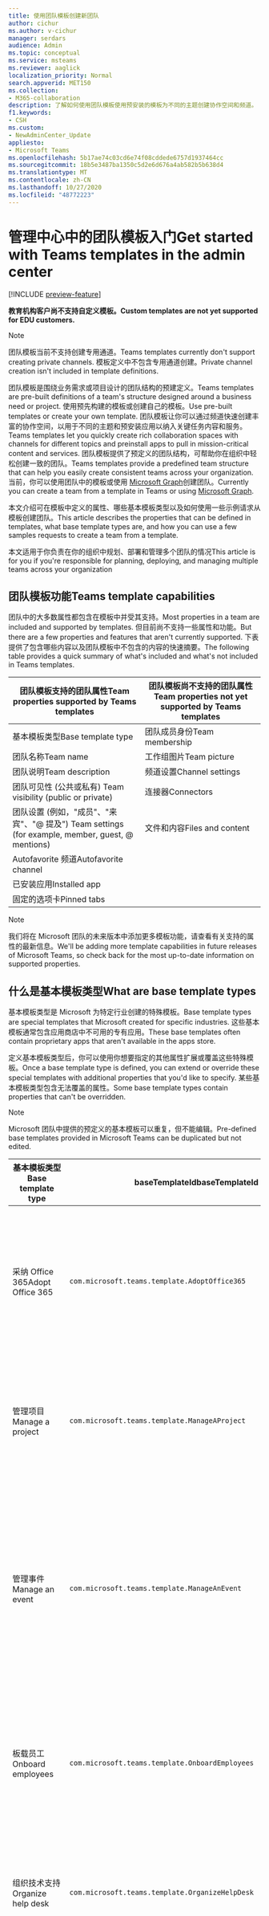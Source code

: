 ```yaml
---
title: 使用团队模板创建新团队
author: cichur
ms.author: v-cichur
manager: serdars
audience: Admin
ms.topic: conceptual
ms.service: msteams
ms.reviewer: aaglick
localization_priority: Normal
search.appverid: MET150
ms.collection:
- M365-collaboration
description: 了解如何使用团队模板使用预安装的模板为不同的主题创建协作空间和频道。
f1.keywords:
- CSH
ms.custom:
- NewAdminCenter_Update
appliesto:
- Microsoft Teams
ms.openlocfilehash: 5b17ae74c03cd6e74f08cddede6757d1937464cc
ms.sourcegitcommit: 18b5e3487ba1350c5d2e6d676a4ab582b5b638d4
ms.translationtype: MT
ms.contentlocale: zh-CN
ms.lasthandoff: 10/27/2020
ms.locfileid: "48772223"
---
```

# <a name="get-started-with-teams-templates-in-the-admin-center"></a><span data-ttu-id="053d4-103">管理中心中的团队模板入门</span><span class="sxs-lookup"><span data-stu-id="053d4-103">Get started with Teams templates in the admin center</span></span>

[!INCLUDE [preview-feature](includes/preview-feature.md)]

<span data-ttu-id="053d4-104">**教育机构客户尚不支持自定义模板。**</span><span class="sxs-lookup"><span data-stu-id="053d4-104">**Custom templates are not yet supported for EDU customers.**</span></span>

> [!NOTE]
> <span data-ttu-id="053d4-105">团队模板当前不支持创建专用通道。</span><span class="sxs-lookup"><span data-stu-id="053d4-105">Teams templates currently don't support creating private channels.</span></span> <span data-ttu-id="053d4-106">模板定义中不包含专用通道创建。</span><span class="sxs-lookup"><span data-stu-id="053d4-106">Private channel creation isn't included in template definitions.</span></span>

<span data-ttu-id="053d4-107">团队模板是围绕业务需求或项目设计的团队结构的预建定义。</span><span class="sxs-lookup"><span data-stu-id="053d4-107">Teams templates are pre-built definitions of a team's structure designed around a business need or project.</span></span> <span data-ttu-id="053d4-108">使用预先构建的模板或创建自己的模板。</span><span class="sxs-lookup"><span data-stu-id="053d4-108">Use pre-built templates or create your own template.</span></span> <span data-ttu-id="053d4-109">团队模板让你可以通过频道快速创建丰富的协作空间，以用于不同的主题和预安装应用以纳入关键任务内容和服务。</span><span class="sxs-lookup"><span data-stu-id="053d4-109">Teams templates let you quickly create rich collaboration spaces with channels for different topics and preinstall apps to pull in mission-critical content and services.</span></span> <span data-ttu-id="053d4-110">团队模板提供了预定义的团队结构，可帮助你在组织中轻松创建一致的团队。</span><span class="sxs-lookup"><span data-stu-id="053d4-110">Teams templates provide a predefined team structure that can help you easily create consistent teams across your organization.</span></span> <span data-ttu-id="053d4-111">当前，你可以使用团队中的模板或使用 [Microsoft Graph](get-started-with-teams-templates.md)创建团队。</span><span class="sxs-lookup"><span data-stu-id="053d4-111">Currently you can create a team from a template in Teams or using [Microsoft Graph](get-started-with-teams-templates.md).</span></span>

<span data-ttu-id="053d4-112">本文介绍可在模板中定义的属性、哪些基本模板类型以及如何使用一些示例请求从模板创建团队。</span><span class="sxs-lookup"><span data-stu-id="053d4-112">This article describes the properties that can be defined in templates, what base template types are, and how you can use a few samples requests to create a team from a template.</span></span>

<span data-ttu-id="053d4-113">本文适用于你负责在你的组织中规划、部署和管理多个团队的情况</span><span class="sxs-lookup"><span data-stu-id="053d4-113">This article is for you if you're responsible for planning, deploying, and managing multiple teams across your organization</span></span>

## <a name="teams-template-capabilities"></a><span data-ttu-id="053d4-114">团队模板功能</span><span class="sxs-lookup"><span data-stu-id="053d4-114">Teams template capabilities</span></span>

<span data-ttu-id="053d4-115">团队中的大多数属性都包含在模板中并受其支持。</span><span class="sxs-lookup"><span data-stu-id="053d4-115">Most properties in a team are included and supported by templates.</span></span> <span data-ttu-id="053d4-116">但目前尚不支持一些属性和功能。</span><span class="sxs-lookup"><span data-stu-id="053d4-116">But there are a few properties and features that aren't currently supported.</span></span> <span data-ttu-id="053d4-117">下表提供了包含哪些内容以及团队模板中不包含的内容的快速摘要。</span><span class="sxs-lookup"><span data-stu-id="053d4-117">The following table provides a quick summary of what's included and what's not included in Teams templates.</span></span>

| <span data-ttu-id="053d4-118">**团队模板支持的团队属性**</span><span class="sxs-lookup"><span data-stu-id="053d4-118">**Team properties supported by Teams templates**</span></span> | <span data-ttu-id="053d4-119">**团队模板尚不支持的团队属性**</span><span class="sxs-lookup"><span data-stu-id="053d4-119">**Team properties not yet supported by Teams templates**</span></span> |
| ------------------------------------------------ | -------------------------------------------------------- |
| <span data-ttu-id="053d4-120">基本模板类型</span><span class="sxs-lookup"><span data-stu-id="053d4-120">Base template type</span></span> | <span data-ttu-id="053d4-121">团队成员身份</span><span class="sxs-lookup"><span data-stu-id="053d4-121">Team membership</span></span> |
| <span data-ttu-id="053d4-122">团队名称</span><span class="sxs-lookup"><span data-stu-id="053d4-122">Team name</span></span> | <span data-ttu-id="053d4-123">工作组图片</span><span class="sxs-lookup"><span data-stu-id="053d4-123">Team picture</span></span> |
| <span data-ttu-id="053d4-124">团队说明</span><span class="sxs-lookup"><span data-stu-id="053d4-124">Team description</span></span> | <span data-ttu-id="053d4-125">频道设置</span><span class="sxs-lookup"><span data-stu-id="053d4-125">Channel settings</span></span> |
| <span data-ttu-id="053d4-126">团队可见性 (公共或私有) </span><span class="sxs-lookup"><span data-stu-id="053d4-126">Team visibility (public or private)</span></span> | <span data-ttu-id="053d4-127">连接器</span><span class="sxs-lookup"><span data-stu-id="053d4-127">Connectors</span></span> |
| <span data-ttu-id="053d4-128">团队设置 (例如，"成员"、"来宾"、"@ 提及") </span><span class="sxs-lookup"><span data-stu-id="053d4-128">Team settings (for example, member, guest, @ mentions)</span></span> | <span data-ttu-id="053d4-129">文件和内容</span><span class="sxs-lookup"><span data-stu-id="053d4-129">Files and content</span></span> |
| <span data-ttu-id="053d4-130">Autofavorite 频道</span><span class="sxs-lookup"><span data-stu-id="053d4-130">Autofavorite channel</span></span> | |
| <span data-ttu-id="053d4-131">已安装应用</span><span class="sxs-lookup"><span data-stu-id="053d4-131">Installed app</span></span> | |
| <span data-ttu-id="053d4-132">固定的选项卡</span><span class="sxs-lookup"><span data-stu-id="053d4-132">Pinned tabs</span></span> | |

> [!NOTE]
> <span data-ttu-id="053d4-133">我们将在 Microsoft 团队的未来版本中添加更多模板功能，请查看有关支持的属性的最新信息。</span><span class="sxs-lookup"><span data-stu-id="053d4-133">We'll be adding more template capabilities in future releases of Microsoft Teams, so check back for the most up-to-date information on supported properties.</span></span>

## <a name="what-are-base-template-types"></a><span data-ttu-id="053d4-134">什么是基本模板类型</span><span class="sxs-lookup"><span data-stu-id="053d4-134">What are base template types</span></span>

<span data-ttu-id="053d4-135">基本模板类型是 Microsoft 为特定行业创建的特殊模板。</span><span class="sxs-lookup"><span data-stu-id="053d4-135">Base template types are special templates that Microsoft created for specific industries.</span></span> <span data-ttu-id="053d4-136">这些基本模板通常包含应用商店中不可用的专有应用。</span><span class="sxs-lookup"><span data-stu-id="053d4-136">These base templates often contain proprietary apps that aren't available in the apps store.</span></span>

<span data-ttu-id="053d4-137">定义基本模板类型后，你可以使用你想要指定的其他属性扩展或覆盖这些特殊模板。</span><span class="sxs-lookup"><span data-stu-id="053d4-137">Once a base template type is defined, you can extend or override these special templates with additional properties that you'd like to specify.</span></span> <span data-ttu-id="053d4-138">某些基本模板类型包含无法覆盖的属性。</span><span class="sxs-lookup"><span data-stu-id="053d4-138">Some base template types contain properties that can't be overridden.</span></span>

> [!NOTE]
> <span data-ttu-id="053d4-139">Microsoft 团队中提供的预定义的基本模板可以重复，但不能编辑。</span><span class="sxs-lookup"><span data-stu-id="053d4-139">Pre-defined base templates provided in Microsoft Teams can be duplicated but not edited.</span></span>

| <span data-ttu-id="053d4-140">基本模板类型</span><span class="sxs-lookup"><span data-stu-id="053d4-140">Base template type</span></span> | <span data-ttu-id="053d4-141">baseTemplateId</span><span class="sxs-lookup"><span data-stu-id="053d4-141">baseTemplateId</span></span> | <span data-ttu-id="053d4-142">此基本模板附带的属性</span><span class="sxs-lookup"><span data-stu-id="053d4-142">Properties that come with this base template</span></span> |
| ------------------ | -------------- | ----------------------------------------------------- |
| <span data-ttu-id="053d4-143">采纳 Office 365</span><span class="sxs-lookup"><span data-stu-id="053d4-143">Adopt Office 365</span></span> |`com.microsoft.teams.template.AdoptOffice365`|  <span data-ttu-id="053d4-144">信道</span><span class="sxs-lookup"><span data-stu-id="053d4-144">Channels:</span></span> <ul><li><span data-ttu-id="053d4-145">常规</span><span class="sxs-lookup"><span data-stu-id="053d4-145">General</span></span></li> <li><span data-ttu-id="053d4-146">宣告</span><span class="sxs-lookup"><span data-stu-id="053d4-146">Announcements</span></span></li> <li><span data-ttu-id="053d4-147">拥护方角落</span><span class="sxs-lookup"><span data-stu-id="053d4-147">Champions corner</span></span></li> <li><span data-ttu-id="053d4-148">工作组表单</span><span class="sxs-lookup"><span data-stu-id="053d4-148">Team forms</span></span></li></ul> <span data-ttu-id="053d4-149">识别</span><span class="sxs-lookup"><span data-stu-id="053d4-149">Apps:</span></span> <ul><li><span data-ttu-id="053d4-150">源自</span><span class="sxs-lookup"><span data-stu-id="053d4-150">Wiki</span></span></li>  <li><span data-ttu-id="053d4-151">日历</span><span class="sxs-lookup"><span data-stu-id="053d4-151">Calendar</span></span></li> |
| <span data-ttu-id="053d4-152">管理项目</span><span class="sxs-lookup"><span data-stu-id="053d4-152">Manage a project</span></span> |`com.microsoft.teams.template.ManageAProject`| <span data-ttu-id="053d4-153">信道</span><span class="sxs-lookup"><span data-stu-id="053d4-153">Channels:</span></span> <ul><li><span data-ttu-id="053d4-154">常规</span><span class="sxs-lookup"><span data-stu-id="053d4-154">General</span></span></li> <li><span data-ttu-id="053d4-155">宣告</span><span class="sxs-lookup"><span data-stu-id="053d4-155">Announcements</span></span></li> <li><span data-ttu-id="053d4-156">.Resources</span><span class="sxs-lookup"><span data-stu-id="053d4-156">Resources</span></span></li> <li><span data-ttu-id="053d4-157">规划</span><span class="sxs-lookup"><span data-stu-id="053d4-157">Planning</span></span></li></ul> <span data-ttu-id="053d4-158">识别</span><span class="sxs-lookup"><span data-stu-id="053d4-158">Apps:</span></span><ul><li><span data-ttu-id="053d4-159">源自</span><span class="sxs-lookup"><span data-stu-id="053d4-159">Wiki</span></span></li><li><span data-ttu-id="053d4-160">OneNote</span><span class="sxs-lookup"><span data-stu-id="053d4-160">OneNote</span></span></li></ul> |
| <span data-ttu-id="053d4-161">管理事件</span><span class="sxs-lookup"><span data-stu-id="053d4-161">Manage an event</span></span>|`com.microsoft.teams.template.ManageAnEvent` | <span data-ttu-id="053d4-162">信道</span><span class="sxs-lookup"><span data-stu-id="053d4-162">Channels:</span></span> <ul><li><span data-ttu-id="053d4-163">常规</span><span class="sxs-lookup"><span data-stu-id="053d4-163">General</span></span></li> <li><span data-ttu-id="053d4-164">宣告</span><span class="sxs-lookup"><span data-stu-id="053d4-164">Announcements</span></span></li> <li><span data-ttu-id="053d4-165">预算</span><span class="sxs-lookup"><span data-stu-id="053d4-165">Budget</span></span></li> <li><span data-ttu-id="053d4-166">内容</span><span class="sxs-lookup"><span data-stu-id="053d4-166">Content</span></span></li><li><span data-ttu-id="053d4-167">后勤工作</span><span class="sxs-lookup"><span data-stu-id="053d4-167">Logistics</span></span></li> <li><span data-ttu-id="053d4-168">规划</span><span class="sxs-lookup"><span data-stu-id="053d4-168">Planning</span></span></li> <li> <span data-ttu-id="053d4-169">市场营销和 PR</span><span class="sxs-lookup"><span data-stu-id="053d4-169">Marketing and PR</span></span></li></ul> <span data-ttu-id="053d4-170">识别</span><span class="sxs-lookup"><span data-stu-id="053d4-170">Apps:</span></span><ul><li><span data-ttu-id="053d4-171">源自</span><span class="sxs-lookup"><span data-stu-id="053d4-171">Wiki</span></span></li><li><span data-ttu-id="053d4-172">网站</span><span class="sxs-lookup"><span data-stu-id="053d4-172">Website</span></span></li> <li><span data-ttu-id="053d4-173">YouTube</span><span class="sxs-lookup"><span data-stu-id="053d4-173">YouTube</span></span></li> <li><span data-ttu-id="053d4-174">Planner</span><span class="sxs-lookup"><span data-stu-id="053d4-174">Planner</span></span></li> <li><span data-ttu-id="053d4-175">OneNote</span><span class="sxs-lookup"><span data-stu-id="053d4-175">OneNote</span></span></li></ul> |
|<span data-ttu-id="053d4-176">板载员工</span><span class="sxs-lookup"><span data-stu-id="053d4-176">Onboard employees</span></span>|`com.microsoft.teams.template.OnboardEmployees` | <span data-ttu-id="053d4-177">信道</span><span class="sxs-lookup"><span data-stu-id="053d4-177">Channels:</span></span> <ul><li><span data-ttu-id="053d4-178">常规</span><span class="sxs-lookup"><span data-stu-id="053d4-178">General</span></span></li> <li><span data-ttu-id="053d4-179">宣告</span><span class="sxs-lookup"><span data-stu-id="053d4-179">Announcements</span></span></li> <li><span data-ttu-id="053d4-180">员工聊天</span><span class="sxs-lookup"><span data-stu-id="053d4-180">Employee chat</span></span></li> <li><span data-ttu-id="053d4-181">培训</span><span class="sxs-lookup"><span data-stu-id="053d4-181">Training</span></span></li></ul><span data-ttu-id="053d4-182">识别</span><span class="sxs-lookup"><span data-stu-id="053d4-182">Apps:</span></span><ul><li><span data-ttu-id="053d4-183">源自</span><span class="sxs-lookup"><span data-stu-id="053d4-183">Wiki</span></span></li><li><span data-ttu-id="053d4-184">社区</span><span class="sxs-lookup"><span data-stu-id="053d4-184">Communities</span></span></li></ul>|
|<span data-ttu-id="053d4-185">组织技术支持</span><span class="sxs-lookup"><span data-stu-id="053d4-185">Organize help desk</span></span>| `com.microsoft.teams.template.OrganizeHelpDesk`|<span data-ttu-id="053d4-186">信道</span><span class="sxs-lookup"><span data-stu-id="053d4-186">Channels:</span></span><ul><li><span data-ttu-id="053d4-187">常规</span><span class="sxs-lookup"><span data-stu-id="053d4-187">General</span></span></li><li><span data-ttu-id="053d4-188">宣告</span><span class="sxs-lookup"><span data-stu-id="053d4-188">Announcements</span></span></li><li><span data-ttu-id="053d4-189">常见问题</span><span class="sxs-lookup"><span data-stu-id="053d4-189">FAQ</span></span></li></ul><span data-ttu-id="053d4-190">识别</span><span class="sxs-lookup"><span data-stu-id="053d4-190">Apps:</span></span><ul><li><span data-ttu-id="053d4-191">源自</span><span class="sxs-lookup"><span data-stu-id="053d4-191">Wiki</span></span></li><li><span data-ttu-id="053d4-192">OneNote</span><span class="sxs-lookup"><span data-stu-id="053d4-192">OneNote</span></span></li></ul> |
| <span data-ttu-id="053d4-193">协作处理患者护理</span><span class="sxs-lookup"><span data-stu-id="053d4-193">Collaborate on patient care</span></span>| `healthcareWard `| <span data-ttu-id="053d4-194">信道</span><span class="sxs-lookup"><span data-stu-id="053d4-194">Channels:</span></span><ul><li><span data-ttu-id="053d4-195">常规</span><span class="sxs-lookup"><span data-stu-id="053d4-195">General</span></span></li><li><span data-ttu-id="053d4-196">宣告</span><span class="sxs-lookup"><span data-stu-id="053d4-196">Announcements</span></span></li><li><span data-ttu-id="053d4-197">Huddles</span><span class="sxs-lookup"><span data-stu-id="053d4-197">Huddles</span></span></li><li><span data-ttu-id="053d4-198">轮</span><span class="sxs-lookup"><span data-stu-id="053d4-198">Rounds</span></span></li><li><span data-ttu-id="053d4-199">调配</span><span class="sxs-lookup"><span data-stu-id="053d4-199">Staffing</span></span></li><li><span data-ttu-id="053d4-200">培训</span><span class="sxs-lookup"><span data-stu-id="053d4-200">Training</span></span></li></ul> <span data-ttu-id="053d4-201">识别</span><span class="sxs-lookup"><span data-stu-id="053d4-201">Apps:</span></span> <ul><li><span data-ttu-id="053d4-202">源自</span><span class="sxs-lookup"><span data-stu-id="053d4-202">Wiki</span></span></li>|
| <span data-ttu-id="053d4-203">协作处理全球危机或活动</span><span class="sxs-lookup"><span data-stu-id="053d4-203">Collaborate on global crisis or event</span></span> |`com.microsoft.teams.template.CollaborateOnAGlobalCrisisOrEvent`| <span data-ttu-id="053d4-204">信道</span><span class="sxs-lookup"><span data-stu-id="053d4-204">Channels:</span></span> <ul><li><span data-ttu-id="053d4-205">常规</span><span class="sxs-lookup"><span data-stu-id="053d4-205">General</span></span><li><span data-ttu-id="053d4-206">宣告</span><span class="sxs-lookup"><span data-stu-id="053d4-206">Announcements</span></span></li><li><span data-ttu-id="053d4-207">世界新闻</span><span class="sxs-lookup"><span data-stu-id="053d4-207">World news</span></span></li><li><span data-ttu-id="053d4-208">业务连续性</span><span class="sxs-lookup"><span data-stu-id="053d4-208">Business continuity</span></span></li><li><span data-ttu-id="053d4-209">远程工作</span><span class="sxs-lookup"><span data-stu-id="053d4-209">Remote working</span></span></li><li><span data-ttu-id="053d4-210">内部 comms</span><span class="sxs-lookup"><span data-stu-id="053d4-210">Internal comms</span></span></li><li><span data-ttu-id="053d4-211">外部 comms</span><span class="sxs-lookup"><span data-stu-id="053d4-211">External comms</span></span></li><li><span data-ttu-id="053d4-212">客户投诉</span><span class="sxs-lookup"><span data-stu-id="053d4-212">Customer complaints</span></span></li><li><span data-ttu-id="053d4-213">Kudos</span><span class="sxs-lookup"><span data-stu-id="053d4-213">Kudos</span></span></li><li><span data-ttu-id="053d4-214">执行更新</span><span class="sxs-lookup"><span data-stu-id="053d4-214">Executive update</span></span></li></ul><span data-ttu-id="053d4-215">识别</span><span class="sxs-lookup"><span data-stu-id="053d4-215">Apps:</span></span> <ul><li><span data-ttu-id="053d4-216">表扬</span><span class="sxs-lookup"><span data-stu-id="053d4-216">Praise</span></span></li><li><span data-ttu-id="053d4-217">源自</span><span class="sxs-lookup"><span data-stu-id="053d4-217">Wiki</span></span></li><li><span data-ttu-id="053d4-218">网站</span><span class="sxs-lookup"><span data-stu-id="053d4-218">Website</span></span></li></ul>|
|<span data-ttu-id="053d4-219">在银行分支内进行协作</span><span class="sxs-lookup"><span data-stu-id="053d4-219">Collaborate within a bank branch</span></span>| `com.microsoft.teams.template.CollaborateWithinABankBranch `|<span data-ttu-id="053d4-220">信道</span><span class="sxs-lookup"><span data-stu-id="053d4-220">Channels:</span></span> <ul><li><span data-ttu-id="053d4-221">常规</span><span class="sxs-lookup"><span data-stu-id="053d4-221">General</span></span><li><span data-ttu-id="053d4-222">宣告</span><span class="sxs-lookup"><span data-stu-id="053d4-222">Announcements</span></span></li><li><span data-ttu-id="053d4-223">Huddles</span><span class="sxs-lookup"><span data-stu-id="053d4-223">Huddles</span></span></li><li><span data-ttu-id="053d4-224">客户会议</span><span class="sxs-lookup"><span data-stu-id="053d4-224">Customer meetings</span></span></li><li><span data-ttu-id="053d4-225">训练</span><span class="sxs-lookup"><span data-stu-id="053d4-225">Coaching</span></span></li><li><span data-ttu-id="053d4-226">技能发展</span><span class="sxs-lookup"><span data-stu-id="053d4-226">Skills development</span></span></li><li><span data-ttu-id="053d4-227">借贷处理</span><span class="sxs-lookup"><span data-stu-id="053d4-227">Loan processing</span></span></li><li><span data-ttu-id="053d4-228">客户投诉</span><span class="sxs-lookup"><span data-stu-id="053d4-228">Customer complaints</span></span></li><li><span data-ttu-id="053d4-229">Kudos</span><span class="sxs-lookup"><span data-stu-id="053d4-229">Kudos</span></span></li><li><span data-ttu-id="053d4-230">有趣的资料</span><span class="sxs-lookup"><span data-stu-id="053d4-230">Fun stuff</span></span></li><li><span data-ttu-id="053d4-231">合规性</span><span class="sxs-lookup"><span data-stu-id="053d4-231">Compliance</span></span></li></ul>|
|<span data-ttu-id="053d4-232">协调事件响应</span><span class="sxs-lookup"><span data-stu-id="053d4-232">Coordinate incident response</span></span>| `com.microsoft.teams.template.CoordinateIncidentResponse`|<span data-ttu-id="053d4-233">信道</span><span class="sxs-lookup"><span data-stu-id="053d4-233">Channels:</span></span> <ul><li><span data-ttu-id="053d4-234">常规</span><span class="sxs-lookup"><span data-stu-id="053d4-234">General</span></span><li><span data-ttu-id="053d4-235">宣告</span><span class="sxs-lookup"><span data-stu-id="053d4-235">Announcements</span></span></li><li><span data-ttu-id="053d4-236">后勤工作</span><span class="sxs-lookup"><span data-stu-id="053d4-236">Logistics</span></span></li><li><span data-ttu-id="053d4-237">规划</span><span class="sxs-lookup"><span data-stu-id="053d4-237">Planning</span></span></li><li><span data-ttu-id="053d4-238">恢复</span><span class="sxs-lookup"><span data-stu-id="053d4-238">Recovery</span></span></li><li><span data-ttu-id="053d4-239">急需</span><span class="sxs-lookup"><span data-stu-id="053d4-239">Urgent</span></span></li></ul> <span data-ttu-id="053d4-240">识别</span><span class="sxs-lookup"><span data-stu-id="053d4-240">Apps:</span></span> <ul><li><span data-ttu-id="053d4-241">源自</span><span class="sxs-lookup"><span data-stu-id="053d4-241">Wiki</span></span></li><li><span data-ttu-id="053d4-242">Excel</span><span class="sxs-lookup"><span data-stu-id="053d4-242">Excel</span></span></li><li><span data-ttu-id="053d4-243">OneNote</span><span class="sxs-lookup"><span data-stu-id="053d4-243">OneNote</span></span></li><li><span data-ttu-id="053d4-244">SharePoint</span><span class="sxs-lookup"><span data-stu-id="053d4-244">SharePoint</span></span></li><li><span data-ttu-id="053d4-245">Planner</span><span class="sxs-lookup"><span data-stu-id="053d4-245">Planner</span></span></li></ul>|
|<span data-ttu-id="053d4-246">医院</span><span class="sxs-lookup"><span data-stu-id="053d4-246">Hospital</span></span>| <span data-ttu-id="053d4-247">`healthcareHospita`控制面板</span><span class="sxs-lookup"><span data-stu-id="053d4-247">`healthcareHospita`l</span></span> |<span data-ttu-id="053d4-248">信道</span><span class="sxs-lookup"><span data-stu-id="053d4-248">Channels:</span></span> <ul><li><span data-ttu-id="053d4-249">常规</span><span class="sxs-lookup"><span data-stu-id="053d4-249">General</span></span><li><span data-ttu-id="053d4-250">宣告</span><span class="sxs-lookup"><span data-stu-id="053d4-250">Announcements</span></span></li><li><span data-ttu-id="053d4-251">合规性</span><span class="sxs-lookup"><span data-stu-id="053d4-251">Compliance</span></span></li><li><span data-ttu-id="053d4-252">Custodial</span><span class="sxs-lookup"><span data-stu-id="053d4-252">Custodial</span></span></li><li><span data-ttu-id="053d4-253">人力资源</span><span class="sxs-lookup"><span data-stu-id="053d4-253">Human resources</span></span></li><li><span data-ttu-id="053d4-254">药房</span><span class="sxs-lookup"><span data-stu-id="053d4-254">Pharmacy</span></span></li></ul> <span data-ttu-id="053d4-255">识别</span><span class="sxs-lookup"><span data-stu-id="053d4-255">Apps:</span></span> <ul><li><span data-ttu-id="053d4-256">源自</span><span class="sxs-lookup"><span data-stu-id="053d4-256">Wiki</span></span></li></ul>|
|<span data-ttu-id="053d4-257">组织商店</span><span class="sxs-lookup"><span data-stu-id="053d4-257">Organize a store</span></span>| `retailStore` |<span data-ttu-id="053d4-258">信道</span><span class="sxs-lookup"><span data-stu-id="053d4-258">Channels:</span></span> <ul><li><span data-ttu-id="053d4-259">常规</span><span class="sxs-lookup"><span data-stu-id="053d4-259">General</span></span><li><span data-ttu-id="053d4-260">切换切换</span><span class="sxs-lookup"><span data-stu-id="053d4-260">Shift handoff</span></span></li><li><span data-ttu-id="053d4-261">培训</span><span class="sxs-lookup"><span data-stu-id="053d4-261">Learning</span></span></li></ul> <span data-ttu-id="053d4-262">识别</span><span class="sxs-lookup"><span data-stu-id="053d4-262">Apps:</span></span> <ul><li><span data-ttu-id="053d4-263">源自</span><span class="sxs-lookup"><span data-stu-id="053d4-263">Wiki</span></span></li></ul>|
|<span data-ttu-id="053d4-264">质量和安全性</span><span class="sxs-lookup"><span data-stu-id="053d4-264">Quality and safety</span></span> |`com.microsoft.teams.template.QualitySafety`|<span data-ttu-id="053d4-265">信道</span><span class="sxs-lookup"><span data-stu-id="053d4-265">Channels:</span></span> <ul><li><span data-ttu-id="053d4-266">常规</span><span class="sxs-lookup"><span data-stu-id="053d4-266">General</span></span><li><span data-ttu-id="053d4-267">宣告</span><span class="sxs-lookup"><span data-stu-id="053d4-267">Announcements</span></span></li><li><span data-ttu-id="053d4-268">第1行</span><span class="sxs-lookup"><span data-stu-id="053d4-268">Line 1</span></span></li><li><span data-ttu-id="053d4-269">第2行</span><span class="sxs-lookup"><span data-stu-id="053d4-269">Line 2</span></span></li><li><span data-ttu-id="053d4-270">第3行</span><span class="sxs-lookup"><span data-stu-id="053d4-270">Line 3</span></span></li><li><span data-ttu-id="053d4-271">引起</span><span class="sxs-lookup"><span data-stu-id="053d4-271">Safety</span></span></li><li><span data-ttu-id="053d4-272">培训</span><span class="sxs-lookup"><span data-stu-id="053d4-272">Training</span></span></li><li><span data-ttu-id="053d4-273">维护</span><span class="sxs-lookup"><span data-stu-id="053d4-273">Maintenance</span></span></li><li><span data-ttu-id="053d4-274">有趣的资料</span><span class="sxs-lookup"><span data-stu-id="053d4-274">Fun stuff</span></span></li></ul> <span data-ttu-id="053d4-275">识别</span><span class="sxs-lookup"><span data-stu-id="053d4-275">Apps:</span></span> <ul><li><span data-ttu-id="053d4-276">源自</span><span class="sxs-lookup"><span data-stu-id="053d4-276">Wiki</span></span></li></ul>|
|<span data-ttu-id="053d4-277">零售经理协作</span><span class="sxs-lookup"><span data-stu-id="053d4-277">Retail - manager collaboration</span></span>| `retailManagerCollaboration` |<span data-ttu-id="053d4-278">信道</span><span class="sxs-lookup"><span data-stu-id="053d4-278">Channels:</span></span> <ul><li><span data-ttu-id="053d4-279">常规</span><span class="sxs-lookup"><span data-stu-id="053d4-279">General</span></span><li><span data-ttu-id="053d4-280">运营</span><span class="sxs-lookup"><span data-stu-id="053d4-280">Operations</span></span></li><li><span data-ttu-id="053d4-281">培训</span><span class="sxs-lookup"><span data-stu-id="053d4-281">Learning</span></span></li></ul> <span data-ttu-id="053d4-282">识别</span><span class="sxs-lookup"><span data-stu-id="053d4-282">Apps:</span></span> <ul><li><span data-ttu-id="053d4-283">源自</span><span class="sxs-lookup"><span data-stu-id="053d4-283">Wiki</span></span></li></ul>|
||||

<span data-ttu-id="053d4-284">有关模板类别的详细信息，请参阅以下类别：</span><span class="sxs-lookup"><span data-stu-id="053d4-284">For more information about the template categories, see the following categories:</span></span>

- [<span data-ttu-id="053d4-285">财务模板</span><span class="sxs-lookup"><span data-stu-id="053d4-285">Financial templates</span></span>](financial-teams-templates-in-the-admin-console.md)
- [<span data-ttu-id="053d4-286">常规模板</span><span class="sxs-lookup"><span data-stu-id="053d4-286">General templates</span></span>](general-teams-templates-in-the-admin-console.md)
- [<span data-ttu-id="053d4-287">政府模板</span><span class="sxs-lookup"><span data-stu-id="053d4-287">Government templates</span></span>](government-teams-templates-in-the-admin-console.md)
- [<span data-ttu-id="053d4-288">医疗保健模板</span><span class="sxs-lookup"><span data-stu-id="053d4-288">Healthcare templates</span></span>](expand-teams-across-your-org/healthcare/healthcare-templates-admin-console.md)
- [<span data-ttu-id="053d4-289">制造模板</span><span class="sxs-lookup"><span data-stu-id="053d4-289">Manufacturing templates</span></span>](manufacturing-teams-templates-in-the-admin-console.md)
- [<span data-ttu-id="053d4-290">零售模板</span><span class="sxs-lookup"><span data-stu-id="053d4-290">Retail templates</span></span>](retail-teams-templates-in-the-admin-console.md)

## <a name="template-size-limits"></a><span data-ttu-id="053d4-291">模板大小限制</span><span class="sxs-lookup"><span data-stu-id="053d4-291">Template size limits</span></span>

<span data-ttu-id="053d4-292">模板限制为特定数量的频道、选项卡和应用。</span><span class="sxs-lookup"><span data-stu-id="053d4-292">Templates are limited to a specific number of channels, tabs, and apps.</span></span>

 > [!Note]
 > <span data-ttu-id="053d4-293">从模板创建后，您可以向团队添加更多频道、选项卡和应用。</span><span class="sxs-lookup"><span data-stu-id="053d4-293">You can add more channels, tabs, and apps to the team after it's been created from a template.</span></span>

|<span data-ttu-id="053d4-294">功能</span><span class="sxs-lookup"><span data-stu-id="053d4-294">Feature</span></span> | <span data-ttu-id="053d4-295">上限</span><span class="sxs-lookup"><span data-stu-id="053d4-295">Limit</span></span>|
|-|-|
|<span data-ttu-id="053d4-296">每个模板的频道</span><span class="sxs-lookup"><span data-stu-id="053d4-296">Channels per template</span></span> | <span data-ttu-id="053d4-297">岁</span><span class="sxs-lookup"><span data-stu-id="053d4-297">15</span></span> |
|<span data-ttu-id="053d4-298">模板中每个通道的选项卡</span><span class="sxs-lookup"><span data-stu-id="053d4-298">Tabs per channel in a template</span></span> | <span data-ttu-id="053d4-299">名</span><span class="sxs-lookup"><span data-stu-id="053d4-299">20</span></span> |
|<span data-ttu-id="053d4-300">每个模板的应用</span><span class="sxs-lookup"><span data-stu-id="053d4-300">Apps per template</span></span> | <span data-ttu-id="053d4-301">50</span><span class="sxs-lookup"><span data-stu-id="053d4-301">50</span></span>|
|||

<span data-ttu-id="053d4-302">有关详细信息，请参阅 [团队的限制和规范](limits-specifications-teams.md) 。</span><span class="sxs-lookup"><span data-stu-id="053d4-302">See [Limits and specifications of Teams](limits-specifications-teams.md) for more information.</span></span>

## <a name="related-topics"></a><span data-ttu-id="053d4-303">相关主题</span><span class="sxs-lookup"><span data-stu-id="053d4-303">Related topics</span></span>

- [<span data-ttu-id="053d4-304">创建自定义团队模板</span><span class="sxs-lookup"><span data-stu-id="053d4-304">Create a custom team template</span></span>](create-a-team-template.md)
- [<span data-ttu-id="053d4-305">从现有团队模板创建团队模板</span><span class="sxs-lookup"><span data-stu-id="053d4-305">Create a team template from an existing team template</span></span>](create-template-from-existing-template.md)
- [<span data-ttu-id="053d4-306">从现有团队创建模板</span><span class="sxs-lookup"><span data-stu-id="053d4-306">Create a template from an existing team</span></span>](create-template-from-existing-team.md)
